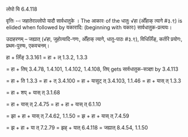 

 लोपो यि 6.4.118 

वृत्तिः --ः जहातेराल्लोपो यादौ सार्वधातुके । The आकारः of the धातुः √हा (ओँहाक् त्यागे #३.९) is elided when followed by यकारादि: (beginning with यकारः) सार्वधातुक-प्रत्ययः। 


उदाहरणम् – जह्यात् (√हा, जुहोत्यादि-गणः, ओँहाक् त्यागे, धातु-पाठः #३.९), विधिलिँङ्, कर्तरि प्रयोगः, प्रथम-पुरुषः, एकवचनम्। 


हा + लिँङ् 3.3.161 = हा + ल् 1.3.2, 1.3.3 

= हा + तिप् 3.4.78, 1.4.101, 1.4.102, 1.4.108, तिप् gets सार्वधातुक-सञ्ज्ञा by 3.4.113 

= हा + ति 1.3.3 = हा + त् 3.4.100 = हा + यासुट् त् 3.4.103, 1.1.46 = हा + यास् त् 1.3.3 

= हा + शप् + यास् त् 3.1.68 

= हा + यास् त् 2.4.75 = हा + हा + यास् त् 6.1.10 

= झा + हा + यास् त् 7.4.62, 1.1.50 = झ + हा + यास् त् 7.4.59 

= झ + हा + या त् 7.2.79 = झह् + यात् 6.4.118 = जह्यात् 8.4.54, 1.1.50 


